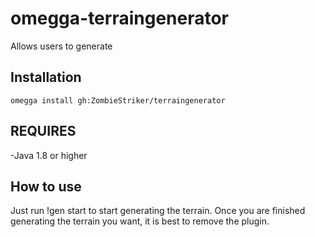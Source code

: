 # omegga-terraingenerator
 Allows users to generate
 
## Installation
 
```
omegga install gh:ZombieStriker/terraingenerator
```
## REQUIRES
-Java 1.8 or higher

## How to use
Just run !gen start to start generating the terrain. Once you are finished generating the terrain you want, it is best to remove the plugin.
